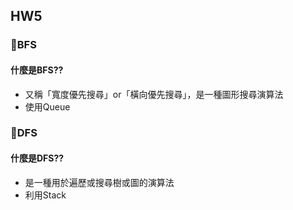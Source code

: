 ## HW5
### 🥯BFS
#### 什麼是BFS??
* 又稱「寬度優先搜尋」or「橫向優先搜尋」，是一種圖形搜尋演算法
* 使用Queue
### 🥯DFS
#### 什麼是DFS??
* 是一種用於遍歷或搜尋樹或圖的演算法
* 利用Stack
